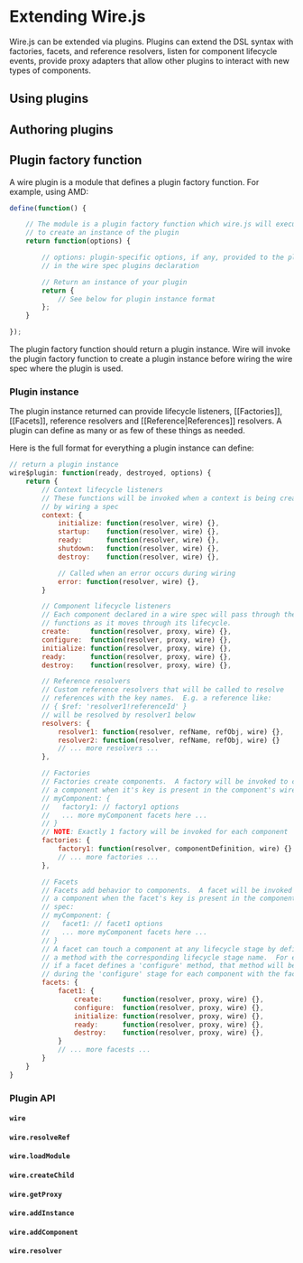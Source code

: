 # Extending Wire.js

Wire.js can be extended via plugins.  Plugins can extend the DSL syntax with factories, facets, and reference resolvers, listen for component lifecycle events, provide proxy adapters that allow other plugins to interact with new types of components.

## Using plugins

## Authoring plugins

## Plugin factory function

A wire plugin is a module that defines a plugin factory function. For example, using AMD:

```js
define(function() {

	// The module is a plugin factory function which wire.js will execute
	// to create an instance of the plugin
	return function(options) {

		// options: plugin-specific options, if any, provided to the plugin instance
		// in the wire spec plugins declaration

		// Return an instance of your plugin
		return {
			// See below for plugin instance format
		};
	}

});
```

The plugin factory function should return a plugin instance.  Wire will invoke the plugin factory function to create a plugin instance before wiring the wire spec where the plugin is used.

### Plugin instance

The plugin instance returned can provide lifecycle listeners, [[Factories]], [[Facets]], reference resolvers and [[Reference|References]] resolvers.  A plugin can define as many or as few of these things as needed.

Here is the full format for everything a plugin instance can define:

```js
// return a plugin instance
wire$plugin: function(ready, destroyed, options) {
	return {
		// Context lifecycle listeners
		// These functions will be invoked when a context is being created
		// by wiring a spec
		context: {
			initialize: function(resolver, wire) {},
			startup:    function(resolver, wire) {},
			ready:      function(resolver, wire) {},
			shutdown:   function(resolver, wire) {},
			destroy:    function(resolver, wire) {},

			// Called when an error occurs during wiring
			error: function(resolver, wire) {},
		}

		// Component lifecycle listeners
		// Each component declared in a wire spec will pass through these
		// functions as it moves through its lifecycle.
		create:     function(resolver, proxy, wire) {},
		configure:  function(resolver, proxy, wire) {},
		initialize: function(resolver, proxy, wire) {},
		ready:      function(resolver, proxy, wire) {},
		destroy:    function(resolver, proxy, wire) {},

		// Reference resolvers
		// Custom reference resolvers that will be called to resolve
		// references with the key names.  E.g. a reference like:
		// { $ref: 'resolver1!referenceId' }
		// will be resolved by resolver1 below
		resolvers: {
			resolver1: function(resolver, refName, refObj, wire) {},
			resolver2: function(resolver, refName, refObj, wire) {}
			// ... more resolvers ...
		},

		// Factories
		// Factories create components.  A factory will be invoked to create
		// a component when it's key is present in the component's wire spec:
		// myComponent: {
		//   factory1: // factory1 options
		//   ... more myComponent facets here ...
		// }
		// NOTE: Exactly 1 factory will be invoked for each component
		factories: {
			factory1: function(resolver, componentDefinition, wire) {}
			// ... more factories ...
		},

		// Facets
		// Facets add behavior to components.  A facet will be invoked for
		// a component when the facet's key is present in the component's wire
		// spec:
		// myComponent: {
		//   facet1: // facet1 options
		//   ... more myComponent facets here ...
		// }
		// A facet can touch a component at any lifecycle stage by defining
		// a method with the corresponding lifecycle stage name.  For example,
		// if a facet defines a 'configure' method, that method will be invoked
		// during the 'configure' stage for each component with the facet's key.
		facets: {
			facet1: {
				create:     function(resolver, proxy, wire) {},
				configure:  function(resolver, proxy, wire) {},
				initialize: function(resolver, proxy, wire) {},
				ready:      function(resolver, proxy, wire) {},
				destroy:    function(resolver, proxy, wire) {},
			}
			// ... more facests ...
		}
	}
}
```

### Plugin API

#### `wire`

#### `wire.resolveRef`

#### `wire.loadModule`

#### `wire.createChild`

#### `wire.getProxy`

#### `wire.addInstance`

#### `wire.addComponent`

#### `wire.resolver`